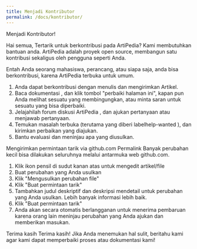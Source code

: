 ```yaml
---
title: Menjadi Kontributor
permalink: /docs/kontributor/
---
```


Menjadi Kontributor!

Hai semua, Tertarik untuk berkontribusi pada ArtiPedia? Kami membutuhkan bantuan anda. ArtiPedia adalah proyek open source, membangun satu kontribusi sekaligus oleh pengguna seperti Anda.

Entah Anda seorang mahasiswa, perancang, atau siapa saja, anda bisa berkontribusi, karena ArtiPedia terbuka untuk umum. 

1. Anda dapat berkontribusi dengan menulis dan mengirimkan Artikel.
2. Baca dokumentasi , dan klik tombol "perbaiki halaman ini", kapan pun Anda melihat sesuatu yang membingungkan, atau minta saran untuk sesuatu yang bisa diperbaiki.
3. Jelajahilah forum diskusi ArtiPedia , dan ajukan pertanyaan atau menjawab pertanyaan.
5. Temukan masalah terbuka (terutama yang diberi labelhelp-wanted ), dan kirimkan perbaikan yang diajukan. 
6. Bantu evaluasi dan meninjau apa yang diusulkan.

Mengirimkan permintaan tarik via github.com Permalink
Banyak perubahan kecil bisa dilakukan seluruhnya melalui antarmuka web github.com.

1. Klik ikon pensil di sudut kanan atas untuk mengedit artikel/file
2. Buat perubahan yang Anda usulkan
3. Klik "Mengusulkan perubahan file"
4. Klik "Buat permintaan tarik"
5. Tambahkan judul deskriptif dan deskripsi mendetail untuk perubahan yang Anda usulkan. Lebih banyak informasi lebih baik.
6. Klik "Buat permintaan tarik"
7. Anda akan secara otomatis berlangganan untuk menerima pembaruan karena orang lain meninjau perubahan yang Anda ajukan dan memberikan masukan.

Terima kasih 
Terima kasih! Jika Anda menemukan hal sulit, beritahu kami agar kami dapat memperbaiki proses atau dokumentasi kami!
